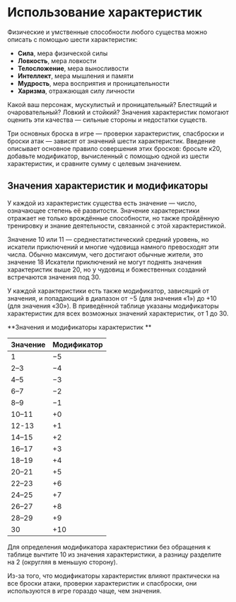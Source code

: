 # Использование характеристик

Физические и умственные способности любого существа можно описать с помощью шести характеристик:

- **Сила**, мера физической силы
- **Ловкость**, мера ловкости
- **Телосложение**, мера выносливости
- **Интеллект**, мера мышления и памяти
- **Мудрость**, мера восприятия и проницательности
- **Харизма**, отражающая силу личности

Какой ваш персонаж, мускулистый и проницательный? Блестящий и очаровательный? Ловкий и стойкий? Значения характеристик помогают оценить эти качества — сильные стороны и недостатки существ.

Три основных броска в игре — проверки характеристик, спасброски и броски атак — зависят от значений шести характеристик. Введение описывает основное правило совершения этих бросков: бросьте к20, добавьте модификатор, вычисленный с помощью одной из шести характеристик, и сравните сумму с целевым значением.

## Значения характеристик и модификаторы

У каждой из характеристик существа есть значение — число, означающее степень её развитости. Значение характеристики отражает не только врождённые способности, но также пройдённую тренировку и знание деятельности, связанной с этой характеристикой.

Значение 10 или 11 — среднестатистический средний уровень, но искатели приключений и многие чудовища намного превосходят эти числа. Обычно максимум, чего достигают обычные жители, это значение 18 Искатели приключений не могут поднять значения характеристик выше 20, но у чудовищ и божественных созданий встречаются значения под 30.

У каждой характеристики есть также модификатор, зависящий от значения, и попадающий в диапазон от −5 (для значения «1») до +10 (для значения «30»). В приведённой таблице указаны модификаторы характеристик для всех возможных значений характеристик, от 1 до 30.

**Значения и модификаторы характеристик **

| Значение | Модификатор | 
|----------|-------------| 
| 1        | −5          | 
| 2–3      | −4          | 
| 4–5      | −3          |
| 6–7      | −2          | 
| 8–9      | −1          | 
| 10–11    | +0          | 
| 12-13    | +1          | 
| 14–15    | +2          | 
| 16–17    | +3          | 
| 18–19    | +4          | 
| 20–21    | +5          | 
| 22–23    | +6          | 
| 24–25    | +7          | 
| 26–27    | +8          | 
| 28–29    | +9          | 
| 30       | +10         |

Для определения модификатора характеристики без обращения к таблице вычтите 10 из значения характеристики, а разницу разделите на 2 (округляя в меньшую сторону).

Из-за того, что модификаторы характеристик влияют практически на все броски атаки, проверки характеристик и спасброски, они используются в игре гораздо чаще, чем значения.
